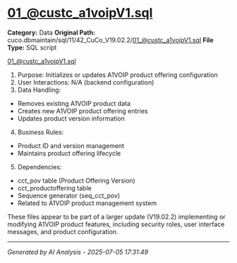 # 01_@custc_a1voipV1.sql

**Category:** Data
**Original Path:** cuco.dbmaintain/sql/11/42_CuCo_V19.02.2/01_@custc_a1voipV1.sql
**File Type:** SQL script

01_@custc_a1voipV1.sql
1. Purpose: Initializes or updates A1VOIP product offering configuration
2. User Interactions: N/A (backend configuration)
3. Data Handling:
- Removes existing A1VOIP product data
- Creates new A1VOIP product offering entries
- Updates product version information
4. Business Rules:
- Product ID and version management
- Maintains product offering lifecycle
5. Dependencies:
- cct_pov table (Product Offering Version)
- cct_productoffering table
- Sequence generator (seq_cct_pov)
- Related to A1VOIP product management system

These files appear to be part of a larger update (V19.02.2) implementing or modifying A1VOIP product features, including security roles, user interface messages, and product configuration.

---
*Generated by AI Analysis - 2025-07-05 17:31:49*
